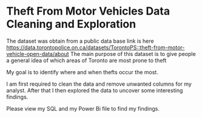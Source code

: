 # Theft From Motor Vehicles Data Cleaning and Exploration

The dataset was obtain from a public data base link is here https://data.torontopolice.on.ca/datasets/TorontoPS::theft-from-motor-vehicle-open-data/about
The main purpose of this dataset is to give people a general idea of which areas of Toronto are most prone to theft

My goal is to identify where and when thefts occur the most.

I am first required to clean the data and remove unwanted columns for my analyst.
After that I then explored the data to uncover some interesting findings.

Please view my SQL and my Power Bi file to find my findings.

